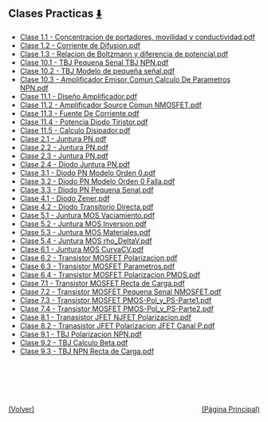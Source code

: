 
<html>
<body>
<h2>Clases Practicas <a href="https://downgit.github.io/#/home?url=https://github.com/Apuntes-FIUBA/Apuntes-Electronica/tree/main/86 - Electrónica/8603 - Dispositivos Semiconductores/Clases/Clases Practicas" style="font-size:20px">  ⬇️ </a></h2>
<ul>
    <li><a href="Clase 1.1 - Concentracion de portadores, movilidad y conductividad.pdf">Clase 1.1 - Concentracion de portadores, movilidad y conductividad.pdf</a></li>
    <li><a href="Clase 1.2 - Corriente de Difusion.pdf">Clase 1.2 - Corriente de Difusion.pdf</a></li>
    <li><a href="Clase 1.3 - Relacion de Boltzmann y diferencia de potencial.pdf">Clase 1.3 - Relacion de Boltzmann y diferencia de potencial.pdf</a></li>
    <li><a href="Clase 10.1 - TBJ Pequena Senal TBJ NPN.pdf">Clase 10.1 - TBJ Pequena Senal TBJ NPN.pdf</a></li>
    <li><a href="Clase 10.2 - TBJ Modelo de pequeña señal.pdf">Clase 10.2 - TBJ Modelo de pequeña señal.pdf</a></li>
    <li><a href="Clase 10.3 - Amplificador Emisor Comun Calculo De Parametros NPN.pdf">Clase 10.3 - Amplificador Emisor Comun Calculo De Parametros NPN.pdf</a></li>
    <li><a href="Clase 11.1 - Diseño Amplificador.pdf">Clase 11.1 - Diseño Amplificador.pdf</a></li>
    <li><a href="Clase 11.2 - Amplificador Source Comun NMOSFET.pdf">Clase 11.2 - Amplificador Source Comun NMOSFET.pdf</a></li>
    <li><a href="Clase 11.3 - Fuente De Corriente.pdf">Clase 11.3 - Fuente De Corriente.pdf</a></li>
    <li><a href="Clase 11.4 - Potencia Diodo Tiristor.pdf">Clase 11.4 - Potencia Diodo Tiristor.pdf</a></li>
    <li><a href="Clase 11.5 - Calculo Disipador.pdf">Clase 11.5 - Calculo Disipador.pdf</a></li>
    <li><a href="Clase 2.1 - Juntura PN.pdf">Clase 2.1 - Juntura PN.pdf</a></li>
    <li><a href="Clase 2.2 - Juntura PN.pdf">Clase 2.2 - Juntura PN.pdf</a></li>
    <li><a href="Clase 2.3 - Juntura PN.pdf">Clase 2.3 - Juntura PN.pdf</a></li>
    <li><a href="Clase 2.4 - Diodo Juntura PN.pdf">Clase 2.4 - Diodo Juntura PN.pdf</a></li>
    <li><a href="Clase 3.1 - Diodo PN Modelo Orden 0.pdf">Clase 3.1 - Diodo PN Modelo Orden 0.pdf</a></li>
    <li><a href="Clase 3.2 - Diodo PN Modelo Orden 0 Falla.pdf">Clase 3.2 - Diodo PN Modelo Orden 0 Falla.pdf</a></li>
    <li><a href="Clase 3.3 - Diodo PN Pequena Senal.pdf">Clase 3.3 - Diodo PN Pequena Senal.pdf</a></li>
    <li><a href="Clase 4.1 - Diodo Zener.pdf">Clase 4.1 - Diodo Zener.pdf</a></li>
    <li><a href="Clase 4.2 - Diodo Transitorio Directa.pdf">Clase 4.2 - Diodo Transitorio Directa.pdf</a></li>
    <li><a href="Clase 5.1 - Juntura MOS Vaciamiento.pdf">Clase 5.1 - Juntura MOS Vaciamiento.pdf</a></li>
    <li><a href="Clase 5.2 - Juntura MOS Inversion.pdf">Clase 5.2 - Juntura MOS Inversion.pdf</a></li>
    <li><a href="Clase 5.3 - Juntura MOS Materiales.pdf">Clase 5.3 - Juntura MOS Materiales.pdf</a></li>
    <li><a href="Clase 5.4 - Juntura MOS rho_DeltaV.pdf">Clase 5.4 - Juntura MOS rho_DeltaV.pdf</a></li>
    <li><a href="Clase 6.1 - Juntura MOS CurvaCV.pdf">Clase 6.1 - Juntura MOS CurvaCV.pdf</a></li>
    <li><a href="Clase 6.2 - Transistor MOSFET Polarizacion.pdf">Clase 6.2 - Transistor MOSFET Polarizacion.pdf</a></li>
    <li><a href="Clase 6.3 - Transistor MOSFET Parametros.pdf">Clase 6.3 - Transistor MOSFET Parametros.pdf</a></li>
    <li><a href="Clase 6.4 - Transistor MOSFET Polarizacion PMOS.pdf">Clase 6.4 - Transistor MOSFET Polarizacion PMOS.pdf</a></li>
    <li><a href="Clase 7.1 - Transistor MOSFET Recta de Carga.pdf">Clase 7.1 - Transistor MOSFET Recta de Carga.pdf</a></li>
    <li><a href="Clase 7.2 - Transistor MOSFET Pequena Senal NMOSFET.pdf">Clase 7.2 - Transistor MOSFET Pequena Senal NMOSFET.pdf</a></li>
    <li><a href="Clase 7.3 - Transistor MOSFET PMOS-Pol_y_PS-Parte1.pdf">Clase 7.3 - Transistor MOSFET PMOS-Pol_y_PS-Parte1.pdf</a></li>
    <li><a href="Clase 7.4 - Transistor MOSFET PMOS-Pol_y_PS-Parte2.pdf">Clase 7.4 - Transistor MOSFET PMOS-Pol_y_PS-Parte2.pdf</a></li>
    <li><a href="Clase 8.1 - Tranasistor JFET NJFET Polarizacion.pdf">Clase 8.1 - Tranasistor JFET NJFET Polarizacion.pdf</a></li>
    <li><a href="Clase 8.2 - Tranasistor JFET Polarizacion JFET Canal P.pdf">Clase 8.2 - Tranasistor JFET Polarizacion JFET Canal P.pdf</a></li>
    <li><a href="Clase 9.1 - TBJ Polarizacion NPN.pdf">Clase 9.1 - TBJ Polarizacion NPN.pdf</a></li>
    <li><a href="Clase 9.2 - TBJ Calculo Beta.pdf">Clase 9.2 - TBJ Calculo Beta.pdf</a></li>
    <li><a href="Clase 9.3 - TBJ NPN Recta de Carga.pdf">Clase 9.3 - TBJ NPN Recta de Carga.pdf</a></li>
</ul>
</body>
</html>




































<br><br><br><br><br><a href="../" style="float: left">(Volver)</a> <a href="https://apuntes-fiuba.github.io/Apuntes-Electronica" style="float: right">(Página Principal)</a>
